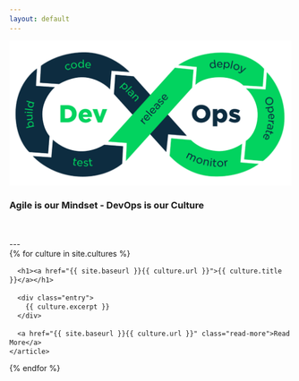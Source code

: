 ```yaml
---
layout: default
---
```


<p align="center">
<img width="600" src="/images/devops8.png">
<br>
<h3>Agile is our Mindset - DevOps is our Culture</h3>
</p>
<br>
<br>
---

<div class="cultures">
  {% for culture in site.cultures %}
    <article class="culture">

      <h1><a href="{{ site.baseurl }}{{ culture.url }}">{{ culture.title }}</a></h1>

      <div class="entry">
        {{ culture.excerpt }}
      </div>

      <a href="{{ site.baseurl }}{{ culture.url }}" class="read-more">Read More</a>
    </article>
  {% endfor %}
</div>